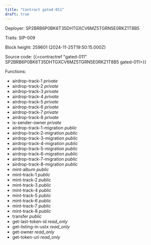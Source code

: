 ```yaml
---
title: "Contract gated-011"
draft: true
---
```

Deployer: SP2BRB6P0BK6T35DHTGXCV6MZ5TGRN5E0RKZ1T8B5

Traits:
SIP-009 



Block height: 259601 (2024-11-25T19:50:15.000Z)

Source code: {{<contractref "gated-011" SP2BRB6P0BK6T35DHTGXCV6MZ5TGRN5E0RKZ1T8B5 gated-011>}}

Functions:

* airdrop-track-1 _private_
* airdrop-track-2 _private_
* airdrop-track-3 _private_
* airdrop-track-4 _private_
* airdrop-track-5 _private_
* airdrop-track-6 _private_
* airdrop-track-7 _private_
* airdrop-track-8 _private_
* is-sender-owner _private_
* airdrop-track-1-migration _public_
* airdrop-track-2-migration _public_
* airdrop-track-3-migration _public_
* airdrop-track-4-migration _public_
* airdrop-track-5-migration _public_
* airdrop-track-6-migration _public_
* airdrop-track-7-migration _public_
* airdrop-track-8-migration _public_
* mint-album _public_
* mint-track-1 _public_
* mint-track-2 _public_
* mint-track-3 _public_
* mint-track-4 _public_
* mint-track-5 _public_
* mint-track-6 _public_
* mint-track-7 _public_
* mint-track-8 _public_
* transfer _public_
* get-last-token-id _read_only_
* get-listing-in-ustx _read_only_
* get-owner _read_only_
* get-token-uri _read_only_
